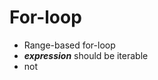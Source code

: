 # For-loop
- Range-based for-loop
- ***expression*** should be iterable
- not
<!--stackedit_data:
eyJoaXN0b3J5IjpbLTEwNzI0NDcxMzJdfQ==
-->